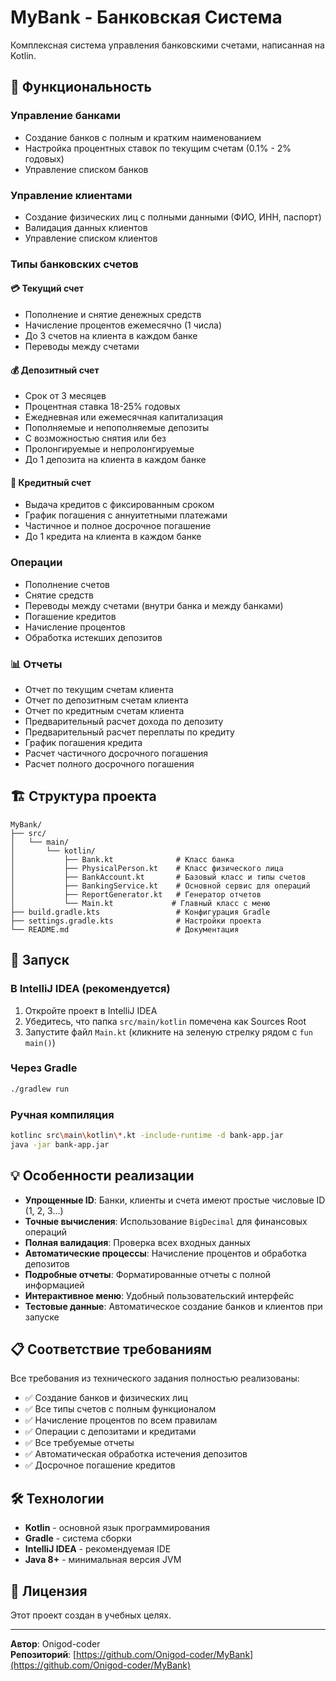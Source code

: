 # MyBank - Банковская Система

Комплексная система управления банковскими счетами, написанная на Kotlin.

## 🏦 Функциональность

### Управление банками
- Создание банков с полным и кратким наименованием
- Настройка процентных ставок по текущим счетам (0.1% - 2% годовых)
- Управление списком банков

### Управление клиентами
- Создание физических лиц с полными данными (ФИО, ИНН, паспорт)
- Валидация данных клиентов
- Управление списком клиентов

### Типы банковских счетов

#### 💳 Текущий счет
- Пополнение и снятие денежных средств
- Начисление процентов ежемесячно (1 числа)
- До 3 счетов на клиента в каждом банке
- Переводы между счетами

#### 💰 Депозитный счет
- Срок от 3 месяцев
- Процентная ставка 18-25% годовых
- Ежедневная или ежемесячная капитализация
- Пополняемые и непополняемые депозиты
- С возможностью снятия или без
- Пролонгируемые и непролонгируемые
- До 1 депозита на клиента в каждом банке

#### 🏦 Кредитный счет
- Выдача кредитов с фиксированным сроком
- График погашения с аннуитетными платежами
- Частичное и полное досрочное погашение
- До 1 кредита на клиента в каждом банке

### Операции
- Пополнение счетов
- Снятие средств
- Переводы между счетами (внутри банка и между банками)
- Погашение кредитов
- Начисление процентов
- Обработка истекших депозитов

### 📊 Отчеты
- Отчет по текущим счетам клиента
- Отчет по депозитным счетам клиента
- Отчет по кредитным счетам клиента
- Предварительный расчет дохода по депозиту
- Предварительный расчет переплаты по кредиту
- График погашения кредита
- Расчет частичного досрочного погашения
- Расчет полного досрочного погашения

## 🏗️ Структура проекта

```
MyBank/
├── src/
│   └── main/
│       └── kotlin/
│           ├── Bank.kt              # Класс банка
│           ├── PhysicalPerson.kt    # Класс физического лица
│           ├── BankAccount.kt       # Базовый класс и типы счетов
│           ├── BankingService.kt    # Основной сервис для операций
│           ├── ReportGenerator.kt   # Генератор отчетов
│           └── Main.kt             # Главный класс с меню
├── build.gradle.kts                 # Конфигурация Gradle
├── settings.gradle.kts              # Настройки проекта
└── README.md                        # Документация
```

## 🚀 Запуск

### В IntelliJ IDEA (рекомендуется)
1. Откройте проект в IntelliJ IDEA
2. Убедитесь, что папка `src/main/kotlin` помечена как Sources Root
3. Запустите файл `Main.kt` (кликните на зеленую стрелку рядом с `fun main()`)

### Через Gradle
```bash
./gradlew run
```

### Ручная компиляция
```bash
kotlinc src\main\kotlin\*.kt -include-runtime -d bank-app.jar
java -jar bank-app.jar
```

## 💡 Особенности реализации

- **Упрощенные ID**: Банки, клиенты и счета имеют простые числовые ID (1, 2, 3...)
- **Точные вычисления**: Использование `BigDecimal` для финансовых операций
- **Полная валидация**: Проверка всех входных данных
- **Автоматические процессы**: Начисление процентов и обработка депозитов
- **Подробные отчеты**: Форматированные отчеты с полной информацией
- **Интерактивное меню**: Удобный пользовательский интерфейс
- **Тестовые данные**: Автоматическое создание банков и клиентов при запуске

## 📋 Соответствие требованиям

Все требования из технического задания полностью реализованы:
- ✅ Создание банков и физических лиц
- ✅ Все типы счетов с полным функционалом
- ✅ Начисление процентов по всем правилам
- ✅ Операции с депозитами и кредитами
- ✅ Все требуемые отчеты
- ✅ Автоматическая обработка истечения депозитов
- ✅ Досрочное погашение кредитов

## 🛠️ Технологии

- **Kotlin** - основной язык программирования
- **Gradle** - система сборки
- **IntelliJ IDEA** - рекомендуемая IDE
- **Java 8+** - минимальная версия JVM

## 📝 Лицензия

Этот проект создан в учебных целях.

---

**Автор**: Onigod-coder  
**Репозиторий**: [https://github.com/Onigod-coder/MyBank](https://github.com/Onigod-coder/MyBank)
